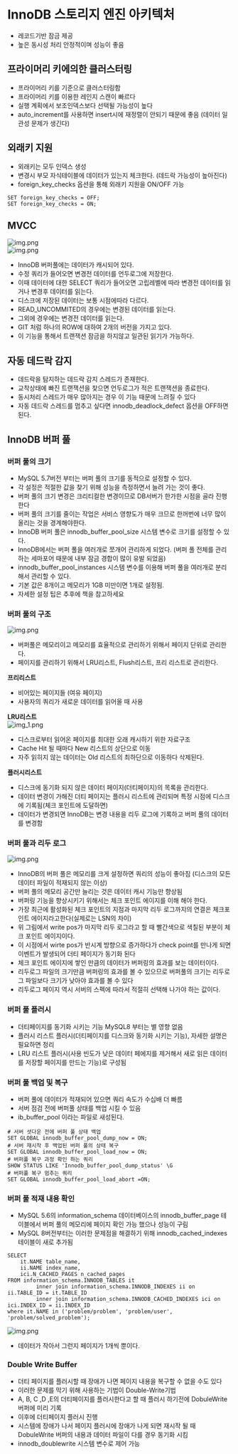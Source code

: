 # InnoDB 스토리지 엔진 아키텍처
- 레코드기반 잠금 제공
- 높은 동시성 처리 안정적이며 성능이 좋음
## 프라이머리 키에의한 클러스터링
- 프라이머리 키를 기준으로 클러스터링함
- 프라이머리 키를 이용한 레인지 스캔이 빠르다
- 실행 계획에서 보조인덱스보다 선택될 가능성이 높다
- auto_increment를 사용하면 insert시에 재정렬이 안되기 때문에 좋음 (데이터 일관성 문제가 생긴다)
## 외래키 지원
- 외래키는 모두 인덱스 생성
- 변경시 부모 자식테이블에 데이터가 있는지 체크한다. (데드락 가능성이 높아진다)
- foreign_key_checks 옵션을 통해 외래키 지원을 ON/OFF 가능
```mysql
SET foreign_key_checks = OFF;
SET foreign_key_checks = ON;
```
## MVCC
![img.png](이미지/MVCC그림1.png) <br>
![img.png](이미지/MVCC그림2.png) <br>
- InnoDB 버퍼풀에는 데이터가 캐시되어 있다.
- 수정 쿼리가 들어오면 변경전 데이터를 언두로그에 저장한다.
- 이때 데이터에 대한 SELECT 쿼리가 들어오면 고립레벨에 따라 변경전 데이터를 읽거나 변경후 데이터를 읽는다.
- 디스크에 저장된 데이터는 보통 시점에따라 다르다.
- READ_UNCOMMITED의 경우에는 변경된 데이터를 읽는다.
- 그외에 경우에는 변경전 데이터를 읽는다.
- GIT 처럼 하나의 ROW에 대하여 2개의 버전을 가지고 있다.
- 이 기능을 통해서 트랜잭션 잠금을 하지않고 일관된 읽기가 가능하다.

## 자동 데드락 감지
- 데드락을 탐지하는 데드락 감지 스레드가 존재한다.
- 교착상태에 빠진 트랜잭션을 찾으면 언두로그가 적은 트랜잭션을 종료한다.
- 동시처리 스레드가 매우 많아지는 경우 이 기능 때문에 느려질 수 있다
- 자동 데드락 스레드를 멈추고 싶다면 innodb_deadlock_defect 옵션을 OFF하면 된다.

## InnoDB 버퍼 풀
### 버퍼 풀의 크기
- MySQL 5.7버전 부터는 버퍼 풀의 크기를 동적으로 설정할 수 있다.
- 각 설정은 적절한 값을 찾기 위해 성능을 측정하면서 늘려 가는 것이 좋다.
- 버퍼 풀의 크기 변경은 크리티컬한 변경이므로 DB서버가 한가한 시점을 골라 진행한다
- 버퍼 풀의 크기를 줄이는 작업은 서비스 영향도가 매우 크므로 한꺼번에 너무 많이 올리는 것을 경계해야한다.
- InnoDB 버퍼 풀은 innodb_buffer_pool_size 시스템 변수로 크기를 설정할 수 있다.
- InnoDB에서는 버퍼 풀을 여러개로 쪼개어 관리하게 되었다. (버퍼 풀 전체를 관리하는 세마포어 때문에 내부 잠금 경합이 많이 유발 되었음)
- innodb_buffer_pool_instances 시스템 변수를 이용해 버퍼 풀을 여러개로 분리해서 관리할 수 있다.
- 기본 값은 8개이고 메모리가 1GB 미만이면 1개로 설정됨.
- 자세한 설정 팁은 추후에 책을 참고하세요
### 버퍼 풀의 구조
![img.png](이미지/버퍼풀_페이지.png)
- 버퍼풀은 메모리이고 메모리를 효율적으로 관리하기 위해서 페이지 단위로 관리한다.
- 페이지를 관리하기 위해서 LRU리스트, Flush리스트, 프리 리스트로 관리한다. <br>

**프리리스트** <br>
- 비어있는 페이지들 (여유 페이지) 
- 사용자의 쿼리가 새로운 데이터를 읽어올 때 사용 <br>

**LRU리스트** <br>
![img_1.png](이미지/LRU리스트.png) <br>
- 디스크로부터 읽어온 페이지를 최대한 오래 캐시하기 위한 자료구조
- Cache Hit 될 때마다 New 리스트의 상단으로 이동
- 자주 읽히지 않는 데이터는 Old 리스트의 최하단으로 이동하다 삭제된다.

**플러시리스트** <br>
- 디스크에 동기화 되지 않은 데이터 페이지(더티페이지)의 목록을 관리한다.
- 데이터 변경이 가해진 더티 페이지는 플러시 리스트에 관리되며 특정 시점에 디스크에 기록됨(체크 포인트에 도달하면)
- 데이터가 변경되면 InnoDB는 변경 내용을 리두 로그에 기록하고 버퍼 풀의 데이터를 변경함

### 버퍼 풀과 리두 로그
![img.png](이미지/버퍼풀과리두로그.png)
- InnoDB의 버퍼 풀은 메모리를 크게 설정하면 쿼리의 성능이 좋아짐 (디스크의 모든 데이터 파일이 적재되지 않는 이상)
- 버퍼 풀의 메모리 공간만 늘리는 것은 데이터 캐시 기능만 향상됨
- 버퍼링 기능을 향상시키기 위해서는 체크 포인트 에이지를 이해 해야 한다.
- 가장 최근에 활성화된 체크 포인트의 지점과 마지막 리두 로그까지의 연결은 체크포인트 에이지라고한다(실제로는 LSN의 차이)
- 위 그림에서 write pos가 마지막 리두 로그라고 할 때 빨간색으로 색칠된 부분이 체크 포인트 에이지이다.
- 이 시점에서 wirte pos가 반시계 방향으로 증가하다가 check point를 만나게 되면 이벤트가 발생되어 더티 페이지가 동기화 된다
- 체크 포인트 에이지에 쌓인 만큼의 데이터가 버퍼링의 효과를 보는 데이터이다.
- 리두로그 파일의 크기만큼 버퍼링의 효과를 볼 수 있으므로 버퍼풀의 크기는 리두로그 파일보다 크기가 낮아야 효과를 볼 수 있다
- 리두로그 페이지 역시 서버의 스펙에 따라서 적절히 선택해 나가야 하는 값이다.
### 버퍼 풀 플러시
- 더티페이지를 동기화 시키는 기능 MySQL8 부터는 별 영향 없음
- 플러시 리스트 플러시(더티페이지를 디스크와 동기화 시키는 기능), 자세한 설명은 필요하면 정리
- LRU 리스트 플러시(사용 빈도가 낮은 데이터 페에지를 제거해서 새로 읽은 데이터를 저장할 페이지를 만드는 기능)로 구성됨

### 버퍼 풀 백업 및 복구
- 버퍼 풀에 데이터가 적재되어 있으면 쿼리 속도가 수십배 더 빠름
- 서버 점검 전에 버퍼풀 상태를 백업 시킬 수 있음
- ib_buffer_pool 이라는 파일로 새성된다.
```mysql
# 서버 셧다운 전에 버퍼 풀 상태 백업
SET GLOBAL innodb_buffer_pool_dump_now = ON;
# 서버 재시작 후 백업된 버퍼 풀의 상태 복구
SET GLOBAL innodb_buffer_pool_load_now = ON;
# 버퍼풀 복구 과정 확인 하는 쿼리
SHOW STATUS LIKE 'Innodb_buffer_pool_dump_status' \G
# 버퍼풀 복구 멈추는 쿼리
SET GLOBAL innodb_buffer_pool_load_abort =ON;
```
### 버퍼 풀 적재 내용 확인
- MySQL 5.6의 information_schema 데이터베이스의 innodb_buffer_page 테이블에서 버퍼 풀의 메모리에 페이지 확인 가능 했으나 성능이 구림
- MySQL 8버전부터는 이러한 문제점을 해결하기 위해 innodb_cached_indexes 테이블이 새로 추가됨

```mysql
SELECT
    it.NAME table_name,
    ii.NAME index_name,
    ici.N_CACHED_PAGES n_cached_pages
FROM information_schema.INNODB_TABLES it
         inner join information_schema.INNODB_INDEXES ii on ii.TABLE_ID = it.TABLE_ID
         inner join information_schema.INNODB_CACHED_INDEXES ici on ici.INDEX_ID = ii.INDEX_ID
where it.NAME in ('problem/problem', 'problem/user', 'problem/solved_problem');
```
![img.png](이미지/버퍼풀확인.png) <br>
- 데이터가 작아서 그런지 페이지가 1개씩 뿐이다.
### Double Write Buffer
- 더티 페이지를 플러시할 때 장애가 나면 페이지 내용을 복구할 수 없을 수도 있다
- 이러한 문제를 막기 위해 사용하는 기법이 Double-Write기법
- A, B, C ,D ,E의 더티페이지를 플러시한다고 할 때 플러시 하기전에 DobuleWrite 버퍼에 미리 기록
- 이후에 더티페이지 플러시 진행
- 시스템에 장애가 나서 페이지 플러시에 장애가 나게 되면 재시작 될 때 DobuleWrite 버퍼의 내용과 데이터 파일이 다를 경우 동기화 시킴
- innodb_doublewrite 시스템 변수로 제어 가능

